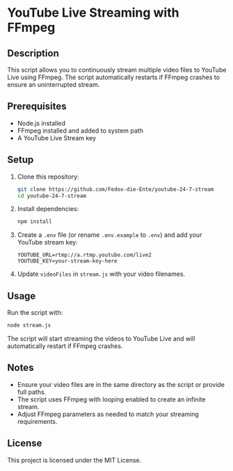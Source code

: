 # YouTube Live Streaming with FFmpeg

## Description
This script allows you to continuously stream multiple video files to YouTube Live using FFmpeg. The script automatically restarts if FFmpeg crashes to ensure an uninterrupted stream.

## Prerequisites
- Node.js installed
- FFmpeg installed and added to system path
- A YouTube Live Stream key

## Setup
1. Clone this repository:
   ```sh
   git clone https://github.com/Fedox-die-Ente/youtube-24-7-stream
   cd youtube-24-7-stream
   ```

2. Install dependencies:
   ```sh
   npm install
   ```

3. Create a `.env` file (or rename `.env.example` to `.env`) and add your YouTube stream key:
   ```env
   YOUTUBE_URL=rtmp://a.rtmp.youtube.com/live2
   YOUTUBE_KEY=your-stream-key-here
   ```

4. Update `videoFiles` in `stream.js` with your video filenames.

## Usage
Run the script with:
```sh
node stream.js
```

The script will start streaming the videos to YouTube Live and will automatically restart if FFmpeg crashes.

## Notes
- Ensure your video files are in the same directory as the script or provide full paths.
- The script uses FFmpeg with looping enabled to create an infinite stream.
- Adjust FFmpeg parameters as needed to match your streaming requirements.

## License
This project is licensed under the MIT License.
